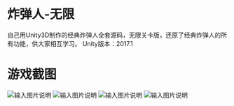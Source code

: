 # 炸弹人-无限
自己用Unity3D制作的经典炸弹人全套源码，无限关卡版，还原了经典炸弹人的所有功能，供大家相互学习。
Unity版本：2017.1

# 游戏截图
![输入图片说明](https://git.oschina.net/uploads/images/2017/0920/105838_35660d6a_1511066.png "QQ截图20170920105101.png")
![输入图片说明](https://git.oschina.net/uploads/images/2017/0920/105921_4e65c796_1511066.png "QQ截图20170920105127.png")
![输入图片说明](https://git.oschina.net/uploads/images/2017/0920/105908_24a35b7f_1511066.png "QQ截图20170920105143.png")
![输入图片说明](https://git.oschina.net/uploads/images/2017/0920/105931_f1892dfc_1511066.png "QQ截图20170920105233.png")